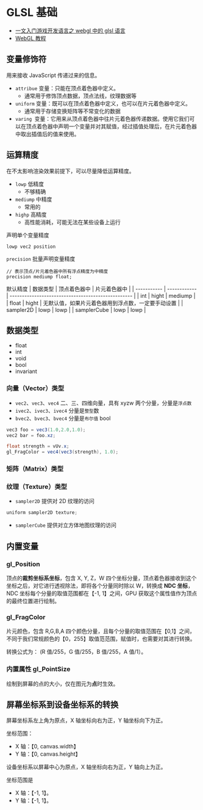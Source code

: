 # GLSL 基础

- [一文入门游戏开发语言之 webgl 中的 glsl 语言](https://juejin.cn/post/7085587372565332004)
- [WebGL 教程](https://blog.csdn.net/u014291990/article/details/102980860)

## 变量修饰符

用来接收 JavaScript 传递过来的信息。

- `attribue` 变量：只能在顶点着色器中定义。
  - 通常用于修饰顶点数据，顶点法线，纹理数据等
- `uniform` 变量：既可以在顶点着色器中定义，也可以在片元着色器中定义。
  - 通常用于存储变换矩阵等不常变化的数据
- `varing `变量：它用来从顶点着色器中往片元着色器传递数据。使用它我们可以在顶点着色器中声明一个变量并对其赋值，经过插值处理后，在片元着色器中取出插值后的值来使用。

## 运算精度

在不太影响渲染效果前提下，可以尽量降低运算精度。

- `lowp` 低精度
  - 不够精确
- `mediump` 中精度
  - 常用的
- `highp` 高精度
  - 高性能消耗，可能无法在某些设备上运行

声明单个变量精度

```
lowp vec2 position
```

`precision` 批量声明变量精度

```
// 表示顶点/片元着色器中所有浮点精度为中精度
precision mediump float;
```

默认精度
| 数据类型 | 顶点着色器中 | 片元着色器中 |
| ----------- | ------------ | -------------------------------------------------- |
| int | hight | mediump |
| float | hight | 无默认值，如果片元着色器用到浮点数，一定要手动设置 |
| sampler2D | lowp | lowp |
| samplerCube | lowp | lowp |

## 数据类型

- float
- int
- void
- bool
- invariant

### 向量（Vector）类型

- `vec2`、`vec3`、`vec4` 二、三、四维向量，具有 xyzw 两个分量，分量是`浮点数`
- `ivec2`、`ivec3`、`ivec4` 分量是`整型`数
- `bvec2`、`bvec3`、`bvec4` 分量是`布尔值` bool

```c#
vec3 foo = vec3(1.0,2.0,1.0);
vec2 bar = foo.xz;
```

```c#
float strength = vUv.x;
gl_FragColor = vec4(vec3(strength), 1.0);
```

### 矩阵（Matrix）类型

### 纹理（Texture）类型

- `sampler2D` 提供对 2D 纹理的访问

```c#
uniform sampler2D texture;
```

- `samplerCube` 提供对立方体地图纹理的访问

## 内置变量

### gl_Position

顶点的**裁剪坐标系坐标**，包含 X, Y, Z，W 四个坐标分量，顶点着色器接收到这个坐标之后，对它进行透视除法，即将各个分量同时除以 W，转换成 **NDC 坐标**，NDC 坐标每个分量的取值范围都在【-1, 1】之间，GPU 获取这个属性值作为顶点的最终位置进行绘制。

### gl_FragColor

片元颜色，包含 R,G,B,A 四个颜色分量，且每个分量的取值范围在【0,1】之间，不同于我们常规颜色的【0，255】取值范范围，赋值时，也需要对其进行转换。

转换公式为： (R 值/255，G 值/255，B 值/255，A 值/1）。

### 内置属性 gl_PointSize

绘制到屏幕的点的大小，仅在图元为**点**时生效。

## 屏幕坐标系到设备坐标系的转换

屏幕坐标系左上角为原点，X 轴坐标向右为正，Y 轴坐标向下为正。

坐标范围：

- X 轴：【0, canvas.width】
- Y 轴：【0, canvas.height】

设备坐标系以屏幕中心为原点，X 轴坐标向右为正，Y 轴向上为正。

坐标范围是

- X 轴：【-1, 1】。
- Y 轴：【-1, 1】。
